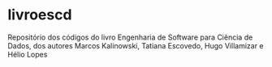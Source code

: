 # livroescd
Repositório dos códigos do livro Engenharia de Software para Ciência de Dados, dos autores Marcos Kalinowski, Tatiana Escovedo, Hugo Villamizar e Hélio Lopes
